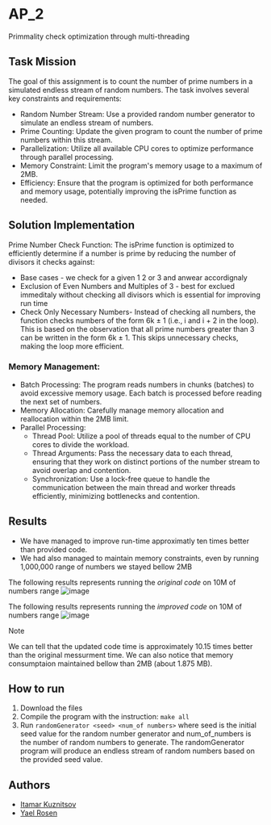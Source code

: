 # AP_2
Primmality check optimization through multi-threading

## Task Mission
The goal of this assignment is to count the number of prime numbers in a simulated endless stream of random numbers. The task involves several key constraints and requirements:

* Random Number Stream: Use a provided random number generator to simulate an endless stream of numbers.
* Prime Counting: Update the given program to count the number of prime numbers within this stream.
* Parallelization: Utilize all available CPU cores to optimize performance through parallel processing.
* Memory Constraint: Limit the program's memory usage to a maximum of 2MB.
* Efficiency: Ensure that the program is optimized for both performance and memory usage, potentially improving the isPrime function as needed.

## Solution Implementation
Prime Number Check Function: The isPrime function is optimized to efficiently determine if a number is prime by reducing the number of divisors it checks against:
* Base cases - we check for a given 1 2 or 3 and anwear accordignaly
* Exclusion of Even Numbers and Multiples of 3 - best for exclued immeditaly without checking all divisors which is essential for improving run time
* Check Only Necessary Numbers- Instead of checking all numbers, the function checks numbers of the form 6k ± 1 (i.e., i and i + 2 in the loop). This is based on the observation that all prime numbers greater than 3 can be written in the form 6k ± 1. This skips unnecessary checks, making the loop more efficient.

### Memory Management:
* Batch Processing: The program reads numbers in chunks (batches) to avoid excessive memory usage. Each batch is processed before reading the next set of numbers.
* Memory Allocation: Carefully manage memory allocation and reallocation within the 2MB limit.
* Parallel Processing:
  * Thread Pool: Utilize a pool of threads equal to the number of CPU cores to divide the workload.
  * Thread Arguments: Pass the necessary data to each thread, ensuring that they work on distinct portions of the number stream to avoid overlap and contention.
  * Synchronization: Use a lock-free queue to handle the communication between the main thread and worker threads efficiently, minimizing bottlenecks and contention.

## Results 
* We have managed to improve run-time approximatly ten times better than provided code.
* We had also managed to maintain memory constraints, even by running 1,000,000 range of numbers we stayed bellow 2MB

The following results represents running the *original code* on 10M of numbers range
![image](https://github.com/yaelrosen77/AP_2/assets/118935583/8d3df42f-5c37-43a3-a7c4-29deff123fc5)

The following results represents running the *improved code* on 10M of numbers range
![image](https://github.com/yaelrosen77/AP_2/assets/118935583/056914e9-37f5-4ee6-bf73-84c52c2a8758)

> [!NOTE]
> We can tell that the updated code time is approximately 10.15 times better than the original messurment time.
> We can also notice that memory consumptaion maintained bellow than 2MB (about 1.875 MB).

## How to run
1. Download the files
2. Compile the program with the instruction:
   ```make all```
3. Run
   ```randomGenerator <seed> <num_of numbers>``` where seed is the initial seed value for the random number generator and num_of_numbers is the number of random numbers to generate. The randomGenerator program will produce an endless stream of random numbers based on the provided seed value.

## Authors
* [Itamar Kuznitsov](https://github.com/Itamar-Kuznitsov)
* [Yael Rosen](https://github.com/yaelrosen77)

